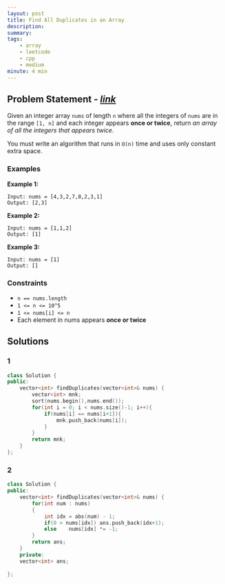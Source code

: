 ```yaml
---
layout: post
title: Find All Duplicates in an Array
description: 
summary: 
tags:
    - array
    - leetcode
    - cpp
    - medium
minute: 4 min
---
```


## Problem Statement - [*link*](https://leetcode.com/problems/find-all-duplicates-in-an-array/)
Given an integer array `nums` of length `n` where all the integers of `nums` are in the range `[1, n]` and each integer appears **once or twice**, return *an array of all the integers that appears twice*.

You must write an algorithm that runs in `O(n)` time and uses only constant extra space.



### Examples
**Example 1:**
```
Input: nums = [4,3,2,7,8,2,3,1]
Output: [2,3]
```

**Example 2:**
```
Input: nums = [1,1,2]
Output: [1]
```

**Example 3:**
```
Input: nums = [1]
Output: []
```

### Constraints
+ `n == nums.length`
+ `1 <= n <= 10^5`
+ `1 <= nums[i] <= n`
+ Each element in nums appears **once or twice**

## Solutions
### 1
```cpp
class Solution {
public:
    vector<int> findDuplicates(vector<int>& nums) {
        vector<int> mnk;
        sort(nums.begin(),nums.end());
        for(int i = 0; i < nums.size()-1; i++){
            if(nums[i] == nums[i+1]){
                mnk.push_back(nums[i]);
            }
        }
        return mnk;
    }
};
```

### 2
```cpp
class Solution {
public:
    vector<int> findDuplicates(vector<int>& nums) {
        for(int num : nums)
        {
            int idx = abs(num) - 1;
            if(0 > nums[idx]) ans.push_back(idx+1);
            else    nums[idx] *= -1;
        }
        return ans;
    }
    private:
    vector<int> ans;
    
};
```

